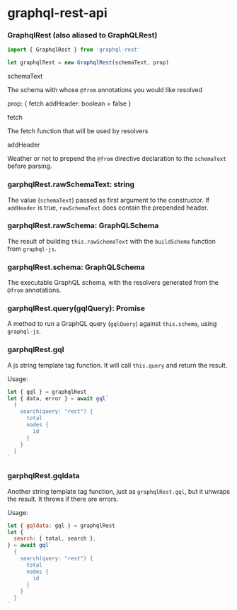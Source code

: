 # graphql-rest-api

### GraphqlRest (also aliased to GraphQLRest)

```ts
import { GraphqlRest } from 'graphql-rest'

let graphqlRest = new GraphqlRest(schemaText, prop)
```

schemaText

The schema with whose `@from` annotations you would like resolved

prop: {
fetch
addHeader: boolean = false
}

fetch

The fetch function that will be used by resolvers

addHeader

Weather or not to prepend the `@from` directive declaration to the `schemaText`
before parsing.

### garphqlRest.rawSchemaText: string

The value (`schemaText`) passed as first argument to the constructor. If
`addHeader` is true, `rawSchemaText` does contain the prepended header.

### garphqlRest.rawSchema: GraphQLSchema

The result of building `this.rawSchemaText` with the `buildSchema` function from `graphql-js`.

### garphqlRest.schema: GraphQLSchema

The executable GraphQL schema, with the resolvers generated from the `@from` annotations.

### garphqlRest.query(gqlQuery): Promise<QueryResult>

A method to run a GraphQL query (`gqlQuery`) against `this.schema`, using `graphql-js`.

### garphqlRest.gql

A js string template tag function. It will call `this.query` and return the result.

Usage:

```js
let { gql } = graphqlRest
let { data, error } = await gql`
  {
    search(query: "rest") {
      total
      nodes {
        id
      }
    }
  }
`
```

### garphqlRest.gqldata

Another string template tag function, just as `graphqlRest.gql`, but it unwraps
the result. It throws if there are errors.

Usage:

```js
let { gqldata: gql } = graphqlRest
let {
  search: { total, search },
} = await gql`
  {
    search(query: "rest") {
      total
      nodes {
        id
      }
    }
  }
`
```
